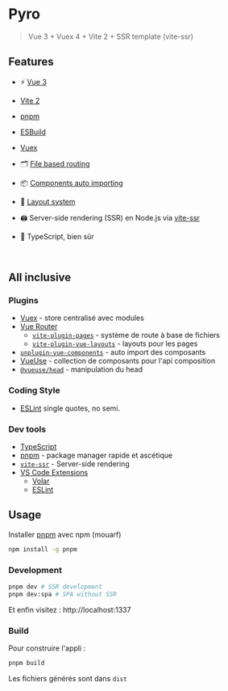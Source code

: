 # Pyro

> Vue 3 + Vuex 4 + Vite 2 + SSR template (vite-ssr)

## Features

- ⚡️ [Vue 3](https://github.com/vuejs/vue-next)

- [Vite 2](https://github.com/vitejs/vite)

- [pnpm](https://pnpm.js.org/)

- [ESBuild](https://github.com/evanw/esbuild)

- [Vuex](https://github.com/vuejs/vuex)

- 🗂 [File based routing](./src/pages)

- 📦 [Components auto importing](./src/components)

- 📑 [Layout system](./src/layouts)

- 🖨 Server-side rendering (SSR) en Node.js via [vite-ssr](https://github.com/frandiox/vite-ssr)

- 🦾 TypeScript, bien sûr

<br>

## All inclusive

### Plugins

- [Vuex](https://github.com/vuejs/vuex) - store centralisé avec modules
- [Vue Router](https://github.com/vuejs/vue-router)
  - [`vite-plugin-pages`](https://github.com/hannoeru/vite-plugin-pages) - système de route à base de fichiers
  - [`vite-plugin-vue-layouts`](https://github.com/JohnCampionJr/vite-plugin-vue-layouts) - layouts pour les pages
- [`unplugin-vue-components`](https://github.com/antfu/unplugin-vue-components) - auto import des composants
- [VueUse](https://github.com/antfu/vueuse) - collection de composants pour l'api composition
- [`@vueuse/head`](https://github.com/vueuse/head) - manipulation du head

### Coding Style

- [ESLint](https://eslint.org/) single quotes, no semi.

### Dev tools

- [TypeScript](https://www.typescriptlang.org/)
- [pnpm](https://pnpm.io/) - package manager rapide et ascétique
- [`vite-ssr`](https://github.com/frandiox/vite-ssr) - Server-side rendering
- [VS Code Extensions](./.vscode/extensions.json)
  - [Volar](https://marketplace.visualstudio.com/items?itemName=johnsoncodehk.volar)
  - [ESLint](https://marketplace.visualstudio.com/items?itemName=dbaeumer.vscode-eslint)

## Usage

Installer [pnpm](https://pnpm.io/) avec npm (mouarf)

```bash
npm install -g pnpm
```

### Development

```bash
pnpm dev # SSR development
pnpm dev:spa # SPA without SSR
```

Et enfin visitez : http://localhost:1337

### Build

Pour construire l'appli :

```bash
pnpm build
```

Les fichiers générés sont dans `dist`
